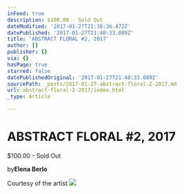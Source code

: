 ```yaml
---
inFeed: true
description: $100.00 - Sold Out
dateModified: '2017-01-27T21:38:36.472Z'
datePublished: '2017-01-27T21:40:33.089Z'
title: 'ABSTRACT FLORAL #2, 2017'
author: []
publisher: {}
via: {}
hasPage: true
starred: false
datePublishedOriginal: '2017-01-27T21:40:33.089Z'
sourcePath: _posts/2017-01-27-abstract-floral-2-2017.md
url: abstract-floral-2-2017/index.html
_type: Article

---
```

# ABSTRACT FLORAL \#2, 2017

$100.00 - Sold Out

by**Elena Berlo**

Courtesy of the artist
![](https://the-grid-user-content.s3-us-west-2.amazonaws.com/13f19836-875e-48aa-a54f-04984db2271d.jpg)